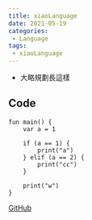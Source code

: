 ```yaml
---
title: xiaoLanguage
date: 2021-05-19
categories:
 - Language
tags:
 - xiaoLanguage
---
```


- 大略規劃長這樣
## Code
```
fun main() {
    var a = 1
    
    if (a == 1) {
        print("a")
    } elif (a == 2) {
        print("cc")
    }
    
    print("w")
}
```
[GitHub](https://github.com/xiaoxigua-1/XiaoLanguage)